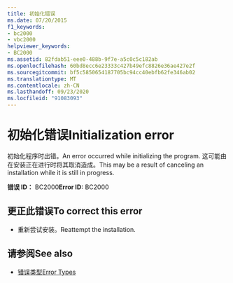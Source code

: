 ```yaml
---
title: 初始化错误
ms.date: 07/20/2015
f1_keywords:
- bc2000
- vbc2000
helpviewer_keywords:
- BC2000
ms.assetid: 82fdab51-eee0-488b-9f7e-a5c0c5c182ab
ms.openlocfilehash: 60bd8ecc6e23333c427b49efc8826e36ae427e2f
ms.sourcegitcommit: bf5c5850654187705bc94cc40ebfb62fe346ab02
ms.translationtype: MT
ms.contentlocale: zh-CN
ms.lasthandoff: 09/23/2020
ms.locfileid: "91083093"
---
```

# <a name="initialization-error"></a><span data-ttu-id="02ead-102">初始化错误</span><span class="sxs-lookup"><span data-stu-id="02ead-102">Initialization error</span></span>

<span data-ttu-id="02ead-103">初始化程序时出错。</span><span class="sxs-lookup"><span data-stu-id="02ead-103">An error occurred while initializing the program.</span></span> <span data-ttu-id="02ead-104">这可能由在安装正在进行时将其取消造成。</span><span class="sxs-lookup"><span data-stu-id="02ead-104">This may be a result of canceling an installation while it is still in progress.</span></span>  
  
 <span data-ttu-id="02ead-105">**错误 ID：** BC2000</span><span class="sxs-lookup"><span data-stu-id="02ead-105">**Error ID:** BC2000</span></span>  
  
## <a name="to-correct-this-error"></a><span data-ttu-id="02ead-106">更正此错误</span><span class="sxs-lookup"><span data-stu-id="02ead-106">To correct this error</span></span>  
  
- <span data-ttu-id="02ead-107">重新尝试安装。</span><span class="sxs-lookup"><span data-stu-id="02ead-107">Reattempt the installation.</span></span>  
  
## <a name="see-also"></a><span data-ttu-id="02ead-108">请参阅</span><span class="sxs-lookup"><span data-stu-id="02ead-108">See also</span></span>

- [<span data-ttu-id="02ead-109">错误类型</span><span class="sxs-lookup"><span data-stu-id="02ead-109">Error Types</span></span>](../programming-guide/language-features/error-types.md)
